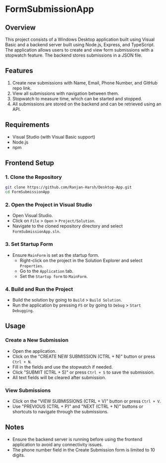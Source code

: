 # FormSubmissionApp

## Overview
This project consists of a Windows Desktop application built using Visual Basic and a backend server built using Node.js, Express, and TypeScript. The application allows users to create and view form submissions with a stopwatch feature. The backend stores submissions in a JSON file.

## Features
1. Create new submissions with Name, Email, Phone Number, and GitHub repo link.
2. View all submissions with navigation between them.
3. Stopwatch to measure time, which can be started and stopped.
4. All submissions are stored on the backend and can be retrieved using an API.

## Requirements
- Visual Studio (with Visual Basic support)
- Node.js
- npm

## Frontend Setup

### 1. Clone the Repository
```bash
git clone https://github.com/Ranjan-Harsh/Desktop-App.git
cd FormSubmissionApp
```

### 2. Open the Project in Visual Studio
- Open Visual Studio.
- Click on `File` > `Open` > `Project/Solution`.
- Navigate to the cloned repository directory and select `FormSubmissionApp.sln`.

### 3. Set Startup Form
- Ensure `MainForm` is set as the startup form.
  - Right-click on the project in the Solution Explorer and select `Properties`.
  - Go to the `Application` tab.
  - Set the `Startup form` to `MainForm`.

### 4. Build and Run the Project
- Build the solution by going to `Build` > `Build Solution`.
- Run the application by pressing `F5` or by going to `Debug` > `Start Debugging`.

## Usage

### Create a New Submission
- Open the application.
- Click on the "CREATE NEW SUBMISSION (CTRL + N)" button or press `Ctrl + N`.
- Fill in the fields and use the stopwatch if needed.
- Click "SUBMIT (CTRL + S)" or press `Ctrl + S` to save the submission.
- All text fields will be cleared after submission.

### View Submissions
- Click on the "VIEW SUBMISSIONS (CTRL + V)" button or press `Ctrl + V`.
- Use "PREVIOUS (CTRL + P)" and "NEXT (CTRL + N)" buttons or shortcuts to navigate through the submissions.

## Notes
- Ensure the backend server is running before using the frontend application to avoid any connectivity issues.
- The phone number field in the Create Submission form is limited to 10 digits.



